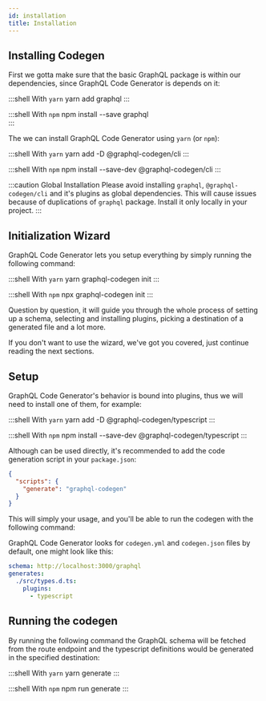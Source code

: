 ```yaml
---
id: installation
title: Installation
---
```


## Installing Codegen 

First we gotta make sure that the basic GraphQL package is within our dependencies, since GraphQL Code Generator is depends on it:
  
:::shell With `yarn`
    yarn add graphql
:::

:::shell With `npm`
    npm install --save graphql  
:::

The we can install GraphQL Code Generator using `yarn` (or `npm`):

:::shell With `yarn`
    yarn add -D @graphql-codegen/cli
:::

:::shell With `npm`
    npm install --save-dev @graphql-codegen/cli
:::

:::caution Global Installation
Please avoid installing `graphql`, `@graphql-codegen/cli` and it's plugins as global dependencies. This will cause issues because of duplications of `graphql` package. Install it only locally in your project.
:::

## Initialization Wizard

GraphQL Code Generator lets you setup everything by simply running the following command:

:::shell With `yarn`
    yarn graphql-codegen init
:::

:::shell With `npm`
    npx graphql-codegen init
:::

Question by question, it will guide you through the whole process of setting up a schema, selecting and installing plugins, picking a destination of a generated file and a lot more.

If you don't want to use the wizard, we've got you covered, just continue reading the next sections.

## Setup

GraphQL Code Generator's behavior is bound into plugins, thus we will need to install one of them, for example:

:::shell With `yarn`
    yarn add -D @graphql-codegen/typescript
:::

:::shell With `npm`
    npm install --save-dev @graphql-codegen/typescript
:::

Although can be used directly, it's recommended to add the code generation script in your `package.json`:

```json
{
  "scripts": {
    "generate": "graphql-codegen"
  }
}
```

This will simply your usage, and you'll be able to run the codegen with the following command:

GraphQL Code Generator looks for `codegen.yml` and `codegen.json` files by default, one might look like this:

```yaml
schema: http://localhost:3000/graphql
generates:
  ./src/types.d.ts:
    plugins:
      - typescript
```

## Running the codegen

By running the following command the GraphQL schema will be fetched from the route endpoint and the typescript definitions would be generated in the specified destination:

:::shell With `yarn`
    yarn generate
:::

:::shell With `npm`
    npm run generate
:::

